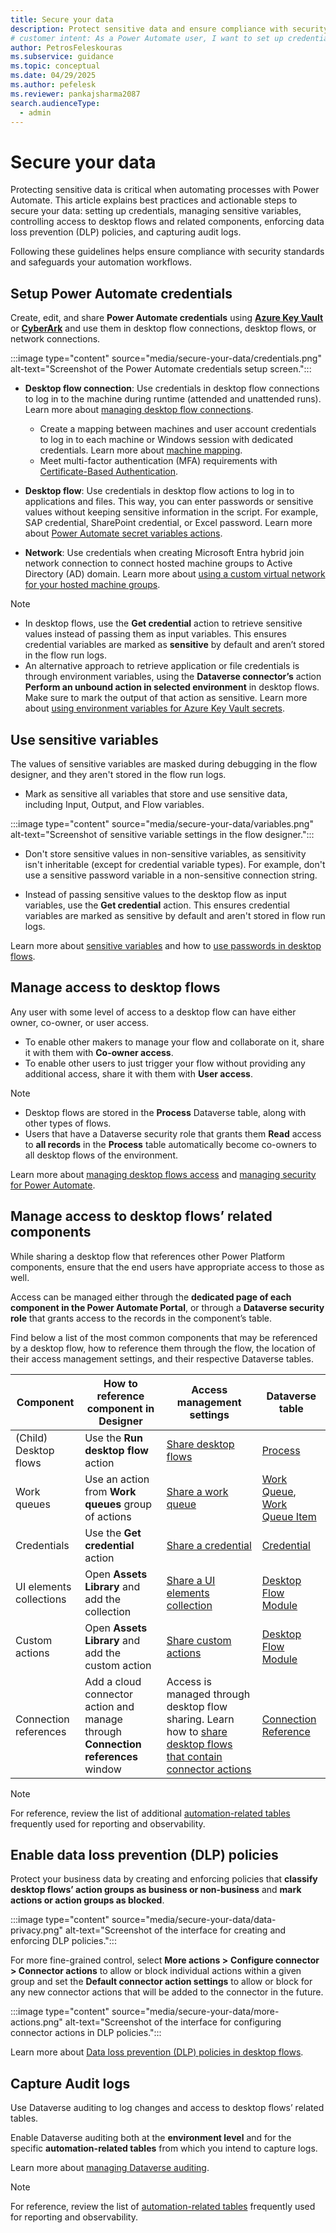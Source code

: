 ```yaml
---
title: Secure your data
description: Protect sensitive data and ensure compliance with security standards in Power Automate by using credentials, sensitive variables, and DLP policies.
# customer intent: As a Power Automate user, I want to set up credentials securely so that I can protect sensitive data in desktop flows and network connections.
author: PetrosFeleskouras
ms.subservice: guidance
ms.topic: conceptual
ms.date: 04/29/2025
ms.author: pefelesk
ms.reviewer: pankajsharma2087
search.audienceType:
  - admin
---
```


# Secure your data

Protecting sensitive data is critical when automating processes with Power Automate. This article explains best practices and actionable steps to secure your data: setting up credentials, managing sensitive variables, controlling access to desktop flows and related components, enforcing data loss prevention (DLP) policies, and capturing audit logs. 

Following these guidelines helps ensure compliance with security standards and safeguards your automation workflows.

## Setup Power Automate credentials

Create, edit, and share **Power Automate credentials** using [**Azure Key Vault**](/power-automate/desktop-flows/create-azurekeyvault-credential) or [**CyberArk**](/power-automate/desktop-flows/create-cyberark-credential) and use them in desktop flow connections, desktop flows, or network connections.

:::image type="content" source="media/secure-your-data/credentials.png" alt-text="Screenshot of the Power Automate credentials setup screen.":::

- **Desktop flow connection**: Use credentials in desktop flow connections to log in to the machine during runtime (attended and unattended runs). Learn more about [managing desktop flow connections](/power-automate/desktop-flows/desktop-flow-connections).

  - Create a mapping between machines and user account credentials to log in to each machine or Windows session with dedicated credentials. Learn more about [machine mapping](/power-automate/desktop-flows/create-machine-mapping).
  - Meet multi-factor authentication (MFA) requirements with [Certificate-Based Authentication](/power-automate/desktop-flows/configure-certificate-based-auth).

- **Desktop flow**: Use credentials in desktop flow actions to log in to applications and files. This way, you can enter passwords or sensitive values without keeping sensitive information in the script. For example, SAP credential, SharePoint credential, or Excel password. Learn more about [Power Automate secret variables actions](/power-automate/desktop-flows/actions-reference/powerautomatesecretvariables).

- **Network**: Use credentials when creating Microsoft Entra hybrid join network connection to connect hosted machine groups to Active Directory (AD) domain. Learn more about [using a custom virtual network for your hosted machine groups](/power-automate/desktop-flows/hosted-machine-groups#use-a-custom-virtual-network-for-your-hosted-machine-groups).

> [!NOTE]
> - In desktop flows, use the **Get credential** action to retrieve sensitive values instead of passing them as input variables. This ensures credential variables are marked as **sensitive** by default and aren’t stored in the flow run logs.
> - An alternative approach to retrieve application or file credentials is through environment variables, using the **Dataverse connector’s** action **Perform an unbound action in selected environment** in desktop flows. Make sure to mark the output of that action as sensitive. Learn more about [using environment variables for Azure Key Vault secrets](/power-apps/maker/data-platform/environmentvariables-azure-key-vault-secrets).

## Use sensitive variables

The values of sensitive variables are masked during debugging in the flow designer, and they aren't stored in the flow run logs.

- Mark as sensitive all variables that store and use sensitive data, including Input, Output, and Flow variables.

:::image type="content" source="media/secure-your-data/variables.png" alt-text="Screenshot of sensitive variable settings in the flow designer.":::

- Don't store sensitive values in non-sensitive variables, as sensitivity isn't inheritable (except for credential variable types). For example, don't use a sensitive password variable in a non-sensitive connection string.

- Instead of passing sensitive values to the desktop flow as input variables, use the **Get credential** action. This ensures credential variables are marked as sensitive by default and aren't stored in flow run logs.

Learn more about [sensitive variables](/power-automate/desktop-flows/manage-variables#sensitive-variables) and how to [use passwords in desktop flows](/power-automate/desktop-flows/how-to/use-passwords).

## Manage access to desktop flows

Any user with some level of access to a desktop flow can have either owner, co-owner, or user access.

- To enable other makers to manage your flow and collaborate on it, share it with them with **Co-owner access**.
- To enable other users to just trigger your flow without providing any additional access, share it with them with **User access**.

> [!NOTE]
> - Desktop flows are stored in the **Process** Dataverse table, along with other types of flows.
> - Users that have a Dataverse security role that grants them **Read** access to **all records** in the **Process** table automatically become co-owners to all desktop flows of the environment.

Learn more about [managing desktop flows access](/power-automate/desktop-flows/manage#manage-desktop-flows-access) and [managing security for Power Automate](/power-automate/desktop-flows/desktop-flows-security). 

## Manage access to desktop flows’ related components

While sharing a desktop flow that references other Power Platform components, ensure that the end users have appropriate access to those as well.

Access can be managed either through the **dedicated page of each component in the Power Automate Portal**, or through a **Dataverse security role** that grants access to the records in the component’s table.

Find below a list of the most common components that may be referenced by a desktop flow, how to reference them through the flow, the location of their access management settings, and their respective Dataverse tables.

| **Component**           | **How to reference component in Designer**                                       | **Access management settings**                                                                                                                                                                                                        | **Dataverse table**                                                                                                                                                                                                           |
|--------------------------|----------------------------------------------------------------------------------|---------------------------------------------------------------------------------------------------------------------------------------------------------------------------------------------------------------------------------------|-------------------------------------------------------------------------------------------------------------------------------------------------------------------------------------------------------------------------------|
| (Child) Desktop flows    | Use the **Run desktop** **flow** action                                          | [Share desktop flows](/power-automate/desktop-flows/manage#share-desktop-flows)                                                                                                                                                       | [Process](/power-apps/developer/data-platform/reference/entities/workflow)                                                                                                                                                    |
| Work queues              | Use an action from **Work queues** group of actions                              | [Share a work queue](/power-automate/desktop-flows/work-queues-manage#share-a-work-queue)                                                                                                                                             | [Work Queue](/power-apps/developer/data-platform/reference/entities/workqueue), [Work Queue Item](/power-apps/developer/data-platform/reference/entities/workqueueitem)                                                     |
| Credentials              | Use the **Get credential** action                                                | [Share a credential](/power-automate/desktop-flows/create-azurekeyvault-credential#share-a-credential)                                                                                                                                | [Credential](/power-apps/developer/data-platform/reference/entities/credential)                                                                                                                                               |
| UI elements collections  | Open **Assets Library** and add the collection                                   | [Share a UI elements collection](/power-automate/desktop-flows/manage-ui-elements-collections#share-a-ui-elements-collection)                                                                                                         | [Desktop Flow Module](/power-apps/developer/data-platform/reference/entities/desktopflowmodule)                                                                                                                               |
| Custom actions           | Open **Assets Library** and add the custom action                                | [Share custom actions](/power-automate/desktop-flows/upload-custom-actions#share-custom-actions)                                                                                                                                      | [Desktop Flow Module](/power-apps/developer/data-platform/reference/entities/desktopflowmodule)                                                                                                                               |
| Connection references    | Add a cloud connector action and manage through **Connection references** window | Access is managed through desktop flow sharing. Learn how to [share desktop flows that contain connector actions](/power-automate/desktop-flows/how-to/share-desktop-flows-that-contain-connector-actions)                             | [Connection Reference](/power-apps/developer/data-platform/reference/entities/connectionreference)                                                                                                                            |

> [!NOTE]
> For reference, review the list of additional [automation-related tables](/power-automate/automation-analytics-with-fabric-queries#list-of-automation-related-tables) frequently used for reporting and observability.

## Enable data loss prevention (DLP) policies

Protect your business data by creating and enforcing policies that **classify desktop flows’ action groups as business or non-business** and **mark actions or action groups as blocked**.

:::image type="content" source="media/secure-your-data/data-privacy.png" alt-text="Screenshot of the interface for creating and enforcing DLP policies.":::

For more fine-grained control, select **More actions \>** **Configure connector \> Connector actions** to allow or block individual actions within a given group and set the **Default connector action settings** to allow or block for any new connector actions that will be added to the connector in the future.

:::image type="content" source="media/secure-your-data/more-actions.png" alt-text="Screenshot of the interface for configuring connector actions in DLP policies.":::

Learn more about [Data loss prevention (DLP) policies in desktop flows](/power-automate/desktop-flows/data-loss-prevention).

## Capture Audit logs

Use Dataverse auditing to log changes and access to desktop flows’ related tables.

Enable Dataverse auditing both at the **environment level** and for the specific **automation-related tables** from which you intend to capture logs.

Learn more about [managing Dataverse auditing](/power-platform/admin/manage-dataverse-auditing).

> [!NOTE]  
> For reference, review the list of [automation-related tables](/power-automate/automation-analytics-with-fabric-queries#list-of-automation-related-tables) frequently used for reporting and observability.